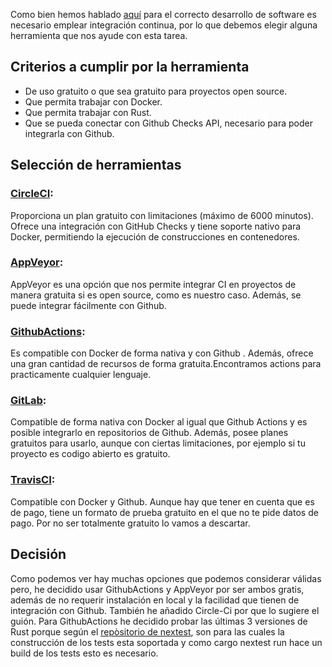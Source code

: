 Como bien hemos hablado [aquí](https://github.com/MarioRgzLpz/ArbitrageBets/issues/36) para el correcto desarrollo de software es necesario emplear integración continua, por lo que debemos elegir alguna herramienta que nos ayude con esta tarea.

## Criterios a cumplir por la herramienta

- De uso gratuito o que sea gratuito para proyectos open source.
- Que permita trabajar con Docker.
- Que permita trabajar con Rust.
- Que se pueda conectar con Github Checks API, necesario para poder integrarla con Github.

## Selección de herramientas

### [CircleCI](https://circleci.com/):
Proporciona un plan gratuito con limitaciones (máximo de 6000 minutos). Ofrece una integración con GitHub Checks y tiene soporte nativo para Docker, permitiendo la ejecución de construcciones en contenedores.

### [AppVeyor](https://www.appveyor.com/):
AppVeyor es una opción que nos permite integrar CI en proyectos de manera gratuita si es open source, como es nuestro caso. Además, se puede integrar fácilmente con Github.

### [GithubActions](https://docs.github.com/es/actions):
Es compatible con Docker de forma nativa y con Github . Además, ofrece una gran cantidad de recursos de forma gratuita.Encontramos actions para practicamente cualquier lenguaje.

### [GitLab](https://docs.gitlab.com/ee/ci/):
Compatible de forma nativa con Docker al igual que Github Actions y es posible integrarlo en repositorios de Github. Además, posee planes gratuitos para usarlo, aunque con ciertas limitaciones, por ejemplo si tu proyecto es codigo abierto es gratuito.

### [TravisCI](https://www.travis-ci.com): 
Compatible con Docker y Github. Aunque hay que tener en cuenta que es de pago, tiene un formato de prueba gratuito en el que no te pide datos de pago. Por no ser totalmente gratuito lo vamos a descartar.


## Decisión
Como podemos ver hay muchas opciones que podemos considerar válidas pero, he decidido usar GithubActions y AppVeyor por ser ambos gratis, además de no requerir instalación en local y la facilidad que tienen de integración con Github. También he añadido Circle-Ci por que lo sugiere el guión.
Para GithubActions he decidido probar las últimas 3 versiones de Rust porque según el [repòsitorio de nextest](https://github.com/nextest-rs/nextest), son para las cuales la construcción de los tests esta soportada y como cargo nextest run hace un build de los tests esto es necesario.